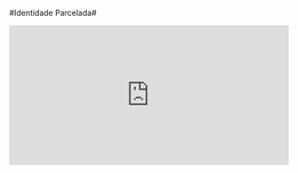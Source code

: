 #Identidade Parcelada#

<div class="videowrapper" style="position:relative;width:100%;height:0;padding-bottom:50%;margin:1em 0;"><iframe class="actAsDiv" style="position:absolute;top:0;left:0;width:100%;height:100%;" src="http://www.youtube.com/embed/55jWab54aFI?autoplay=0&amp;loop=0&amp;showinfo=0&amp;theme=dark&amp;color=red&amp;controls=1&amp;modestbranding=0&amp;start=0&amp;fs=1&amp;iv_load_policy=1&amp;wmode=transparent&amp;rel=1" frameborder="0" allowfullscreen=""></iframe></div>
